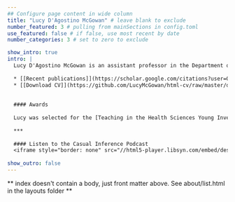 ```yaml
---
## Configure page content in wide column
title: "Lucy D'Agostino McGowan" # leave blank to exclude
number_featured: 3 # pulling from mainSections in config.toml
use_featured: false # if false, use most recent by date
number_categories: 3 # set to zero to exclude

show_intro: true
intro: |
  Lucy D'Agostino McGowan is an assistant professor in the Department of Statistical Sciences at Wake Forest University. She received her PhD in Biostatistics from Vanderbilt University and completed her postdoctoral training at Johns Hopkins University Bloomberg School of Public Health. Her research focuses on analytic design theory, statistical communication, causal inference, and data science pedagogy. Dr. D'Agostino McGowan is the 2023 chair of the American Statistical Association's Section on Statistical Graphics and can be found blogging at [livefreeordichotomize.com](https://livefreeordichotomize.com), on Twitter [@LucyStats](https://twitter.com/LucyStats), and podcasting on the American Journal of Epidemiology partner podcast, [Casual Inference](https://casualinfer.libsyn.com). 
  
  * [[Recent publications]](https://scholar.google.com/citations?user=0hoQtKwAAAAJ&hl=en&oi=ao)  
  * [[Download CV]](https://github.com/LucyMcGowan/html-cv/raw/master/dagostino-mcgowan-cv.pdf)
  
  
  #### Awards
  
  Lucy was selected for the [Teaching in the Health Sciences Young Investigator Award](https://community.amstat.org/tshs/awards/younginvestigatoraward) for her paper  [*Design Principles for Data Analysis*](https://doi.org/10.1080/10618600.2022.2104290). She was also selected as an [ASA StatsForward Fellow](https://magazine.amstat.org/blog/2023/05/01/statsforward-leadership-initiative/).
  
  ***
  
  #### Listen to the Casual Inference Podcast
  <iframe style="border: none" src="//html5-player.libsyn.com/embed/destination/id/1431806/height/250/theme/custom/thumbnail/yes/direction/backward/no-cache/true/render-playlist/yes/custom-color/f4915c/" height="250" width="100%" scrolling="no"  allowfullscreen webkitallowfullscreen mozallowfullscreen oallowfullscreen msallowfullscreen></iframe>
  
show_outro: false
---
```


** index doesn't contain a body, just front matter above.
See about/list.html in the layouts folder **